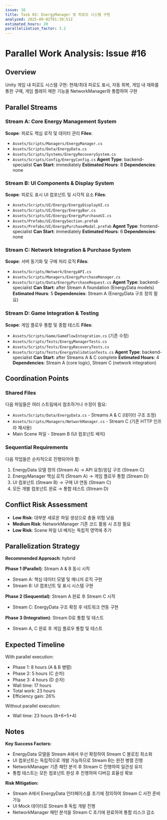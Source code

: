 ```yaml
---
issue: 16
title: Task 03: EnergyManager 및 피로도 시스템 구현
analyzed: 2025-09-02T01:39:51Z
estimated_hours: 20
parallelization_factor: 3.2
---
```


# Parallel Work Analysis: Issue #16

## Overview
Unity 게임 내 피로도 시스템 구현: 현재/최대 피로도 표시, 자동 회복, 게임 내 재화를 통한 구매, 게임 플레이 제한 기능을 NetworkManager와 통합하여 구현

## Parallel Streams

### Stream A: Core Energy Management System
**Scope**: 피로도 핵심 로직 및 데이터 관리
**Files**:
- `Assets/Scripts/Managers/EnergyManager.cs`
- `Assets/Scripts/Data/EnergyData.cs` 
- `Assets/Scripts/Systems/EnergyRecoverySystem.cs`
- `Assets/Scripts/Config/EnergyConfig.cs`
**Agent Type**: backend-specialist
**Can Start**: immediately
**Estimated Hours**: 8
**Dependencies**: none

### Stream B: UI Components & Display System  
**Scope**: 피로도 표시 UI 컴포넌트 및 시각적 요소
**Files**:
- `Assets/Scripts/UI/Energy/EnergyDisplayUI.cs`
- `Assets/Scripts/UI/Energy/EnergyBar.cs`
- `Assets/Scripts/UI/Energy/EnergyPurchaseUI.cs`
- `Assets/Prefabs/UI/EnergySection.prefab`
- `Assets/Prefabs/UI/EnergyPurchaseModal.prefab`
**Agent Type**: frontend-specialist
**Can Start**: immediately 
**Estimated Hours**: 6
**Dependencies**: none

### Stream C: Network Integration & Purchase System
**Scope**: 서버 동기화 및 구매 처리 로직
**Files**:
- `Assets/Scripts/Network/EnergyAPI.cs`
- `Assets/Scripts/Managers/EnergyPurchaseManager.cs`
- `Assets/Scripts/Data/EnergyPurchaseRequest.cs`
**Agent Type**: backend-specialist
**Can Start**: after Stream A foundation (EnergyData models)
**Estimated Hours**: 5
**Dependencies**: Stream A (EnergyData 구조 정의 필요)

### Stream D: Game Integration & Testing
**Scope**: 게임 플로우 통합 및 종합 테스트
**Files**:
- `Assets/Scripts/Game/GameFlowIntegration.cs` (기존 수정)
- `Assets/Scripts/Tests/EnergyManagerTests.cs`
- `Assets/Scripts/Tests/EnergyRecoveryTests.cs` 
- `Assets/Scripts/Tests/EnergyValidationTests.cs`
**Agent Type**: backend-specialist
**Can Start**: after Streams A & C complete
**Estimated Hours**: 4
**Dependencies**: Stream A (core logic), Stream C (network integration)

## Coordination Points

### Shared Files
다음 파일들은 여러 스트림에서 참조하거나 수정이 필요:
- `Assets/Scripts/Data/EnergyData.cs` - Streams A & C (데이터 구조 조정)
- `Assets/Scripts/Managers/NetworkManager.cs` - Stream C (기존 HTTP 인프라 재사용)
- Main Scene 파일 - Stream B (UI 컴포넌트 배치)

### Sequential Requirements
다음 작업들은 순차적으로 진행되어야 함:
1. EnergyData 모델 정의 (Stream A) → API 요청/응답 구조 (Stream C)
2. EnergyManager 핵심 로직 (Stream A) → 게임 플로우 통합 (Stream D)
3. UI 컴포넌트 (Stream B) → 구매 UI 연동 (Stream C)
4. 모든 개별 컴포넌트 완료 → 통합 테스트 (Stream D)

## Conflict Risk Assessment
- **Low Risk**: 대부분 새로운 파일 생성으로 충돌 위험 낮음
- **Medium Risk**: NetworkManager 기존 코드 활용 시 조정 필요
- **Low Risk**: Scene 파일 UI 배치는 독립적 영역에 추가

## Parallelization Strategy

**Recommended Approach**: hybrid

**Phase 1 (Parallel)**: Stream A & B 동시 시작
- Stream A: 핵심 데이터 모델 및 매니저 로직 구현
- Stream B: UI 컴포넌트 및 표시 시스템 구현

**Phase 2 (Sequential)**: Stream A 완료 후 Stream C 시작  
- Stream C: EnergyData 구조 확정 후 네트워크 연동 구현

**Phase 3 (Integration)**: Stream D로 통합 및 테스트
- Stream A, C 완료 후 게임 플로우 통합 및 테스트

## Expected Timeline

With parallel execution:
- Phase 1: 8 hours (A & B 병렬)
- Phase 2: 5 hours (C 순차)  
- Phase 3: 4 hours (D 순차)
- Wall time: 17 hours
- Total work: 23 hours
- Efficiency gain: 26%

Without parallel execution:
- Wall time: 23 hours (8+6+5+4)

## Notes

**Key Success Factors:**
- EnergyData 모델을 Stream A에서 우선 확정하여 Stream C 블로킹 최소화
- UI 컴포넌트는 독립적으로 개발 가능하므로 Stream B는 완전 병렬 진행
- NetworkManager 기존 패턴 분석 후 Stream C 진행하여 일관성 유지
- 통합 테스트는 모든 컴포넌트 완성 후 진행하여 디버깅 효율성 확보

**Risk Mitigation:**
- Stream A에서 EnergyData 인터페이스를 초기에 정의하여 Stream C 사전 준비 가능
- UI Mock 데이터로 Stream B 독립 개발 진행
- NetworkManager 패턴 분석을 Stream C 초기에 완료하여 통합 리스크 감소